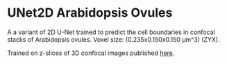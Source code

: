# UNet2D Arabidopsis Ovules

A a variant of 2D U-Net trained to predict the cell boundaries in confocal stacks of Arabidopsis ovules.
Voxel size: (0.235x0.150x0.150 µm^3) (ZYX). 

Trained on z-slices of 3D confocal images published [here](https://elifesciences.org/articles/57613).
